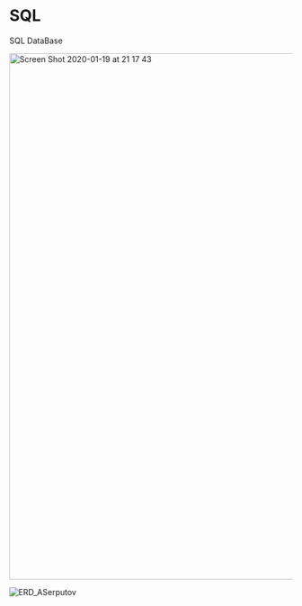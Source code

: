 # SQL
SQL DataBase

<img width="935" alt="Screen Shot 2020-01-19 at 21 17 43" src="https://user-images.githubusercontent.com/65831678/139518862-e260e699-2f59-4c62-b1ea-d5728e463fa6.png">


![ERD_ASerputov](https://user-images.githubusercontent.com/65831678/139518860-35153f8c-589e-4ed5-87b2-2f38969ddba7.png)
